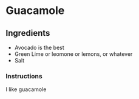 # Guacamole

## Ingredients

* Avocado is the best
* Green Lime or leomone or lemons, or whatever
* Salt

### Instructions
I like guacamole
